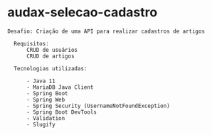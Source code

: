# audax-selecao-cadastro

    Desafio: Criação de uma API para realizar cadastros de artigos
      
      Requisitos:
          CRUD de usuários
          CRUD de artigos
          
      Tecnologias utilizadas:

          - Java 11
          - MariaDB Java Client
          - Spring Boot
          - Spring Web
          - Spring Security (UsernameNotFoundException)
          - Spring Boot DevTools
          - Validation
          - Slugify

